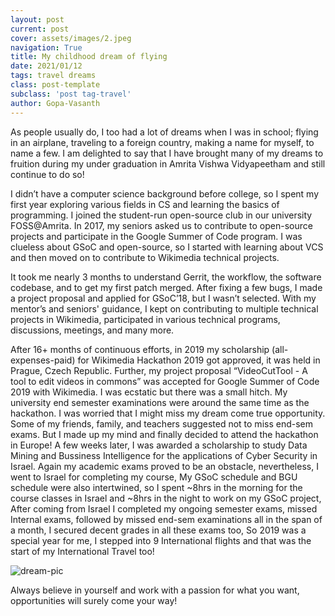 ```yaml
---
layout: post
current: post
cover: assets/images/2.jpeg
navigation: True
title: My childhood dream of flying
date: 2021/01/12
tags: travel dreams
class: post-template
subclass: 'post tag-travel'
author: Gopa-Vasanth
---
```


As people usually do, I too had a lot of dreams when I was in school; flying in an airplane, traveling to a foreign country, making a name for myself, to name a few. I am delighted to say that I have brought many of my dreams to fruition during my under graduation in Amrita Vishwa Vidyapeetham and still continue to do so!

I didn’t have a computer science background before college, so I spent my first year exploring various fields in CS and learning the basics of programming. I joined the student-run open-source club in our university FOSS@Amrita. In 2017, my seniors asked us to contribute to open-source projects and participate in the Google Summer of Code program. I was clueless about GSoC and open-source, so I started with learning about VCS and then moved on to contribute to Wikimedia technical projects. 

It took me nearly 3 months to understand Gerrit, the workflow, the software codebase, and to get my first patch merged. After fixing a few bugs, I made a project proposal and applied for GSoC’18, but I wasn’t selected. With my mentor’s and seniors' guidance, I kept on contributing to multiple technical projects in Wikimedia, participated in various technical programs, discussions, meetings, and many more. 

After 16+ months of continuous efforts, in 2019 my scholarship (all-expenses-paid) for Wikimedia Hackathon 2019 got approved, it was held in Prague, Czech Republic. Further, my project proposal “VideoCutTool - A tool to edit videos in commons” was accepted for Google Summer of Code 2019 with Wikimedia. I was ecstatic but there was a small hitch. My university end semester examinations were around the same time as the hackathon. I was worried that I might miss my dream come true opportunity. Some of my friends, family, and teachers suggested not to miss end-sem exams. But I made up my mind and finally decided to attend the hackathon in Europe! A few weeks later, I was awarded a scholarship to study Data Mining and Bussiness Intelligence for the applications of Cyber Security in Israel. Again my academic exams proved to be an obstacle, nevertheless, I went to Israel for completing my course, My GSoC schedule and BGU schedule were also intertwined, so I spent ~8hrs in the morning for the course classes in Israel and ~8hrs in the night to work on my GSoC project,  After coming from Israel I completed my ongoing semester exams, missed Internal exams, followed by missed end-sem examinations all in the span of a month, I secured decent grades in all these exams too, So 2019 was a special year for me, I stepped into 9 International flights and that was the start of my International Travel too! 

![dream-pic](assets/images/dream-pic.jpeg)

Always believe in yourself and work with a passion for what you want, opportunities will surely come your way! 
